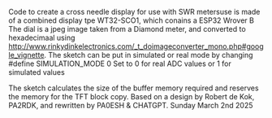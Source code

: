Code to create a cross needle display for use with SWR metersuse is made of a combined display tpe WT32-SCO1, which conains a ESP32 Wrover B
The dial is a jpeg image taken from a Diamond meter, and converted to hexadecimaal using http://www.rinkydinkelectronics.com/_t_doimageconverter_mono.php#google_vignette.
The sketch can be put in simulated or real mode  by changing #define SIMULATION_MODE 0
Set to 0 for real ADC values or 1 for simulated values

The sketch calculates the size of the buffer memory required and
reserves the memory for the TFT block copy.
Based on a design by Robert de Kok, PA2RDK, and rewritten by PA0ESH & CHATGPT.
Sunday March 2nd 2025

